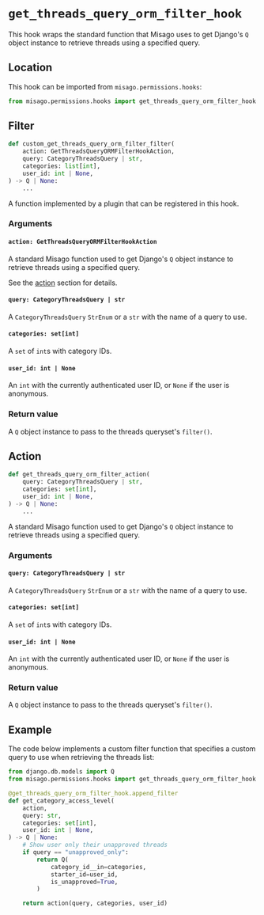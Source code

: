 # `get_threads_query_orm_filter_hook`

This hook wraps the standard function that Misago uses to get Django's `Q` object instance to retrieve threads using a specified query.


## Location

This hook can be imported from `misago.permissions.hooks`:

```python
from misago.permissions.hooks import get_threads_query_orm_filter_hook
```


## Filter

```python
def custom_get_threads_query_orm_filter_filter(
    action: GetThreadsQueryORMFilterHookAction,
    query: CategoryThreadsQuery | str,
    categories: list[int],
    user_id: int | None,
) -> Q | None:
    ...
```

A function implemented by a plugin that can be registered in this hook.


### Arguments

#### `action: GetThreadsQueryORMFilterHookAction`

A standard Misago function used to get Django's `Q` object instance to retrieve threads using a specified query.

See the [action](#action) section for details.


#### `query: CategoryThreadsQuery | str`

A `CategoryThreadsQuery` `StrEnum` or a `str` with the name of a query to use.


#### `categories: set[int]`

A `set` of `int`s with category IDs.


#### `user_id: int | None`

An `int` with the currently authenticated user ID, or `None` if the user is anonymous.


### Return value

A `Q` object instance to pass to the threads queryset's `filter()`.


## Action

```python
def get_threads_query_orm_filter_action(
    query: CategoryThreadsQuery | str,
    categories: set[int],
    user_id: int | None,
) -> Q | None:
    ...
```

A standard Misago function used to get Django's `Q` object instance to retrieve threads using a specified query.


### Arguments

#### `query: CategoryThreadsQuery | str`

A `CategoryThreadsQuery` `StrEnum` or a `str` with the name of a query to use.


#### `categories: set[int]`

A `set` of `int`s with category IDs.


#### `user_id: int | None`

An `int` with the currently authenticated user ID, or `None` if the user is anonymous.


### Return value

A `Q` object instance to pass to the threads queryset's `filter()`.


## Example

The code below implements a custom filter function that specifies a custom query to use when retrieving the threads list:

```python
from django.db.models import Q
from misago.permissions.hooks import get_threads_query_orm_filter_hook

@get_threads_query_orm_filter_hook.append_filter
def get_category_access_level(
    action,
    query: str,
    categories: set[int],
    user_id: int | None,
) -> Q | None:
    # Show user only their unapproved threads
    if query == "unapproved_only":
        return Q(
            category_id__in=categories,
            starter_id=user_id,
            is_unapproved=True,
        )

    return action(query, categories, user_id)
```